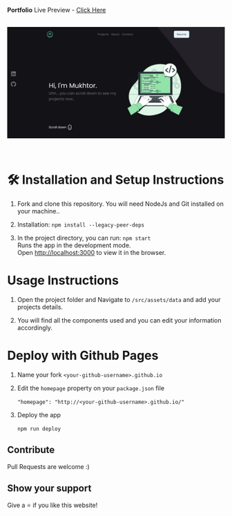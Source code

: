 **Portfolio**
Live Preview - [Click Here](https://github.com/clone13)

<br/>
<div align="center">
  <img alt="Demo" src="public/project-3.jpeg" />
</div>
<br/>
<br/>

# 🛠 Installation and Setup Instructions

1. Fork and clone this repository. You will need NodeJs and Git installed on your machine..

2. Installation: `npm install --legacy-peer-deps`

3. In the project directory, you can run: `npm start`\
   Runs the app in the development mode.\
   Open [http://localhost:3000](http://localhost:3000) to view it in the browser.

# Usage Instructions

1. Open the project folder and Navigate to `/src/assets/data` and add your projects details.

2. You will find all the components used and you can edit your information accordingly.

# Deploy with Github Pages

1. Name your fork `<your-github-username>.github.io`
2. Edit the `homepage` property on your `package.json` file

   `"homepage": "http://<your-github-username>.github.io/"`

3. Deploy the app

   `npm run deploy`

## Contribute

Pull Requests are welcome :)

## Show your support

Give a ⭐ if you like this website!
